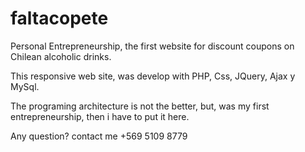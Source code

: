 faltacopete
===========

Personal Entrepreneurship, the first website for discount coupons on Chilean alcoholic drinks.

This responsive web site, was develop with PHP, Css, JQuery, Ajax y MySql.

The programing architecture is not the better, but, was my first entrepreneurship, then i have to put it here.

Any question? contact me +569 5109 8779
